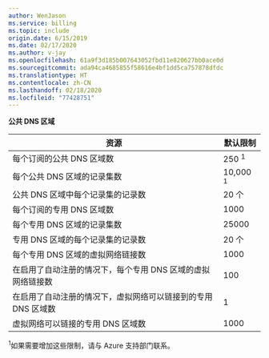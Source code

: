```yaml
---
author: WenJason
ms.service: billing
ms.topic: include
origin.date: 6/15/2019
ms.date: 02/17/2020
ms.author: v-jay
ms.openlocfilehash: 61a9f3d185b007643052fbd11e820627bb0ace0d
ms.sourcegitcommit: ada94ca4685855f58616e4bf1dd5ca757878dfdc
ms.translationtype: HT
ms.contentlocale: zh-CN
ms.lasthandoff: 02/18/2020
ms.locfileid: "77428751"
---
```

**公共 DNS 区域**

| 资源 | 默认限制 |
| --- | --- |
| 每个订阅的公共 DNS 区域数 |250 <sup>1</sup> |
| 每个公共 DNS 区域的记录集数 |10,000 <sup>1</sup> |
| 公共 DNS 区域中每个记录集的记录数 |20 个 |
| 每个订阅的专用 DNS 区域数 |1000|
| 每个专用 DNS 区域的记录集数 |25000|
| 专用 DNS 区域的每个记录集的记录数 |20 个|
| 每个专用 DNS 区域的虚拟网络链接数 |1000|
| 在启用了自动注册的情况下，每个专用 DNS 区域的虚拟网络链接数 |100|
| 在启用了自动注册的情况下，虚拟网络可以链接到的专用 DNS 区域数 |1|
| 虚拟网络可以链接的专用 DNS 区域数 |1000|

<sup>1</sup>如果需要增加这些限制，请与 Azure 支持部门联系。